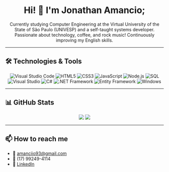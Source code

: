 <h1 align="center">Hi! 👋 I'm Jonathan Amancio;</h1>

<p align="center">
  Currently studying Computer Engineering at the Virtual University of the State of São Paulo (UNIVESP) and a self-taught systems developer. Passionate about technology, coffee, and rock music!
  Continuously improving my English skills.
</p>

---

## 🛠️ Technologies & Tools

<p align="center">
  <img src="https://img.shields.io/badge/VS Code-007ACC?style=for-the-badge&logo=visual-studio-code&logoColor=white" alt="Visual Studio Code"/>
  <img src="https://img.shields.io/badge/HTML5-E34F26?style=for-the-badge&logo=html5&logoColor=white" alt="HTML5"/>
  <img src="https://img.shields.io/badge/CSS3-1572B6?style=for-the-badge&logo=css3&logoColor=white" alt="CSS3"/>
  <img src="https://img.shields.io/badge/JavaScript-F7DF1E?style=for-the-badge&logo=javascript&logoColor=black" alt="JavaScript"/>
  <img src="https://img.shields.io/badge/Node.js-339933?style=for-the-badge&logo=nodedotjs&logoColor=white" alt="Node.js"/>
  <img src="https://img.shields.io/badge/SQL-003B57?style=for-the-badge&logo=postgresql&logoColor=white" alt="SQL"/>  
  <img src="https://img.shields.io/badge/Visual Studio-5C2D91?style=for-the-badge&logo=visual-studio&logoColor=white" alt="Visual Studio"/>
  <img src="https://img.shields.io/badge/C%23-239120?style=for-the-badge&logo=c-sharp&logoColor=white" alt="C#"/>
  <img src="https://img.shields.io/badge/.NET-512BD4?style=for-the-badge&logo=dotnet&logoColor=white" alt=".NET Framework"/> 
  <img src="https://img.shields.io/badge/Entity%20Framework-6DB33F?style=for-the-badge&logo=.net&logoColor=white" alt="Entity Framework"/>
  <img src="https://img.shields.io/badge/Windows-0078D6?style=for-the-badge&logo=windows&logoColor=white" alt="Windows"/>
</p>

---

## 📊 GitHub Stats

<p align="center">
  <img src="https://github-readme-stats.vercel.app/api?username=amanciio93&show_icons=true&theme=tokyonight" />
  <img src="https://github-readme-stats.vercel.app/api/top-langs/?username=amanciio93&layout=compact&theme=tokyonight" />
</p>

---

## 📫 How to reach me

- 📧 amanciio93@gmail.com
- 📱 (17) 99249-4114
- 💼 <a href="https://www.linkedin.com/in/amanciio93" target="_blank">LinkedIn</a> 
